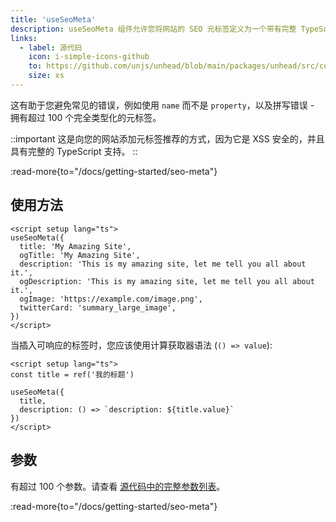 ```yaml
---
title: 'useSeoMeta'
description: useSeoMeta 组件允许您将网站的 SEO 元标签定义为一个带有完整 TypeScript 支持的平坦对象。
links:
  - label: 源代码
    icon: i-simple-icons-github
    to: https://github.com/unjs/unhead/blob/main/packages/unhead/src/composables/useSeoMeta.ts
    size: xs
---
```


这有助于您避免常见的错误，例如使用 `name` 而不是 `property`，以及拼写错误 - 拥有超过 100 个完全类型化的元标签。

::important
这是向您的网站添加元标签推荐的方式，因为它是 XSS 安全的，并且具有完整的 TypeScript 支持。
::

:read-more{to="/docs/getting-started/seo-meta"}

## 使用方法

```vue [app.vue]
<script setup lang="ts">
useSeoMeta({
  title: 'My Amazing Site',
  ogTitle: 'My Amazing Site',
  description: 'This is my amazing site, let me tell you all about it.',
  ogDescription: 'This is my amazing site, let me tell you all about it.',
  ogImage: 'https://example.com/image.png',
  twitterCard: 'summary_large_image',
})
</script>
```

当插入可响应的标签时，您应该使用计算获取器语法 (`() => value`):

```vue [app.vue]
<script setup lang="ts">
const title = ref('我的标题')

useSeoMeta({
  title,
  description: () => `description: ${title.value}`
})
</script>
```

## 参数

有超过 100 个参数。请查看 [源代码中的完整参数列表](https://github.com/harlan-zw/zhead/blob/main/packages/zhead/src/metaFlat.ts#L1035)。

:read-more{to="/docs/getting-started/seo-meta"}
